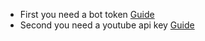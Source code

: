 + First you need a bot token [Guide](https://discordjs.guide/preparations/setting-up-a-bot-application.html#creating-your-bot "Click!")
+ Second you need a youtube api key  [Guide](https://developers.google.com/youtube/v3/getting-started "Click!")
